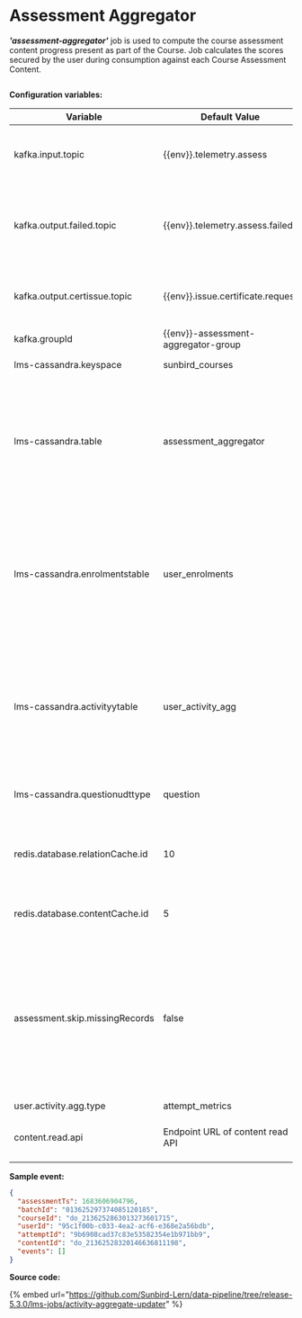 # Assessment Aggregator

_**'assessment-aggregator'**_ job is used to compute the course assessment content progress present as part of the Course. Job calculates the scores secured by the user during consumption against each Course Assessment Content.

<div data-full-width="true">

<figure><img src="../../../../.gitbook/assets/Untitled Diagram-assessment-aggregator.drawio.png" alt=""><figcaption></figcaption></figure>

</div>

**Configuration variables:**

<table><thead><tr><th width="246">Variable</th><th>Default Value</th><th>Purpose</th></tr></thead><tbody><tr><td>kafka.input.topic</td><td>{{env}}.telemetry.assess</td><td>Kafka topic from which messages/events are read to be processed.</td></tr><tr><td>kafka.output.failed.topic</td><td>{{env}}.telemetry.assess.failed</td><td>Kafka topic to which message is written when an exception occurs while processing an event.</td></tr><tr><td>kafka.output.certissue.topic</td><td>{{env}}.issue.certificate.request</td><td>Kafka topic used to trigger certificate issue pre-processor job</td></tr><tr><td>kafka.groupId</td><td>{{env}}-assessment-aggregator-group</td><td>Kafka input topic group Id</td></tr><tr><td>lms-cassandra.keyspace</td><td>sunbird_courses</td><td>Cassandra keyspace name</td></tr><tr><td>lms-cassandra.table</td><td>assessment_aggregator</td><td>Cassandra table used to store attempt wise data for each assessment in a collection of a batch by a user. Answer for each question in the assessment is also recorded.</td></tr><tr><td>lms-cassandra.enrolmentstable</td><td>user_enrolments</td><td>Cassandra table used to store user enrolment data in a collection of a particular batch. This also holds the consumption progress, enrolment status and issued certificate details</td></tr><tr><td>lms-cassandra.activityytable</td><td>user_activity_agg</td><td>Cassandra table used to store user consumption aggregate details of a collection in a batch. Aggregates like the consumption completed content count</td></tr><tr><td>lms-cassandra.questionudttype</td><td>question</td><td>Cassandra table used to store each question information.</td></tr><tr><td>redis.database.relationCache.id</td><td>10</td><td>Redis index from which computed data like leafnodes and optionalnodes is read. </td></tr><tr><td>redis.database.contentCache.id</td><td>5</td><td>Redis index from which Content metadata is read from.</td></tr><tr><td>assessment.skip.missingRecords</td><td>false</td><td>Variable used to mention if the event processing is to be skipped in case of 'the totalQuestions Count value is not matching with the event size then job should skip those events and increase the metrics value'.</td></tr><tr><td>user.activity.agg.type</td><td>attempt_metrics</td><td></td></tr><tr><td>content.read.api</td><td>Endpoint URL of content read API</td><td>Endpoint URL of content read API part of content-service</td></tr></tbody></table>

**Sample event:**

```json
{
  "assessmentTs": 1683606904796,
  "batchId": "013625297374085120185",
  "courseId": "do_2136252863013273601715",
  "userId": "95c1f00b-c033-4ea2-acf6-e368e2a56bdb",
  "attemptId": "9b6908cad37c83e53582354e1b971bb9",
  "contentId": "do_21362528320146636811198",
  "events": []
}  
```

**Source code:**

{% embed url="https://github.com/Sunbird-Lern/data-pipeline/tree/release-5.3.0/lms-jobs/activity-aggregate-updater" %}
